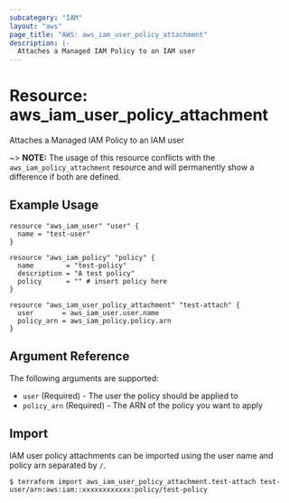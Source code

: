 ```yaml
---
subcategory: "IAM"
layout: "aws"
page_title: "AWS: aws_iam_user_policy_attachment"
description: |-
  Attaches a Managed IAM Policy to an IAM user
---
```


# Resource: aws_iam_user_policy_attachment

Attaches a Managed IAM Policy to an IAM user

~> **NOTE:** The usage of this resource conflicts with the `aws_iam_policy_attachment` resource and will permanently show a difference if both are defined.

## Example Usage

```hcl
resource "aws_iam_user" "user" {
  name = "test-user"
}

resource "aws_iam_policy" "policy" {
  name        = "test-policy"
  description = "A test policy"
  policy      = "" # insert policy here
}

resource "aws_iam_user_policy_attachment" "test-attach" {
  user       = aws_iam_user.user.name
  policy_arn = aws_iam_policy.policy.arn
}
```

## Argument Reference

The following arguments are supported:

* `user`        (Required) - The user the policy should be applied to
* `policy_arn`  (Required) - The ARN of the policy you want to apply

## Import

IAM user policy attachments can be imported using the user name and policy arn separated by `/`.

```
$ terraform import aws_iam_user_policy_attachment.test-attach test-user/arn:aws:iam::xxxxxxxxxxxx:policy/test-policy
```
